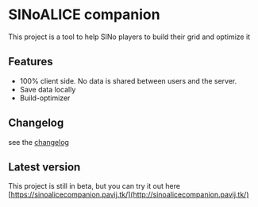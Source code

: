 # SINoALICE companion

This project is a tool to help SINo players to build their grid and optimize it

## Features

- 100% client side. No data is shared between users and the server.
- Save data locally
- Build-optimizer

## Changelog

see the [changelog](./CHANGELOG.md)

## Latest version

This project is still in beta, but you can try it out here [https://sinoalicecompanion.pavij.tk/](http://sinoalicecompanion.pavij.tk/)

